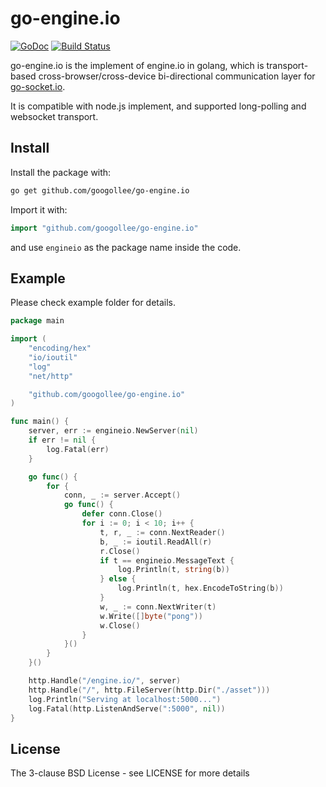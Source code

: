 # go-engine.io

[![GoDoc](http://godoc.org/github.com/googollee/go-engine.io?status.svg)](http://godoc.org/github.com/googollee/go-engine.io) [![Build Status](https://travis-ci.org/googollee/go-engine.io.svg)](https://travis-ci.org/googollee/go-engine.io)

go-engine.io is the implement of engine.io in golang, which is transport-based cross-browser/cross-device bi-directional communication layer for [go-socket.io](https://github.com/googollee/go-socket.io).

It is compatible with node.js implement, and supported long-polling and websocket transport.

## Install

Install the package with:

```bash
go get github.com/googollee/go-engine.io
```

Import it with:

```go
import "github.com/googollee/go-engine.io"
```

and use `engineio` as the package name inside the code.

## Example

Please check example folder for details.

```go
package main

import (
	"encoding/hex"
	"io/ioutil"
	"log"
	"net/http"

	"github.com/googollee/go-engine.io"
)

func main() {
	server, err := engineio.NewServer(nil)
	if err != nil {
		log.Fatal(err)
	}

	go func() {
		for {
			conn, _ := server.Accept()
			go func() {
				defer conn.Close()
				for i := 0; i < 10; i++ {
					t, r, _ := conn.NextReader()
					b, _ := ioutil.ReadAll(r)
					r.Close()
					if t == engineio.MessageText {
						log.Println(t, string(b))
					} else {
						log.Println(t, hex.EncodeToString(b))
					}
					w, _ := conn.NextWriter(t)
					w.Write([]byte("pong"))
					w.Close()
				}
			}()
		}
	}()

	http.Handle("/engine.io/", server)
	http.Handle("/", http.FileServer(http.Dir("./asset")))
	log.Println("Serving at localhost:5000...")
	log.Fatal(http.ListenAndServe(":5000", nil))
}
```

## License

The 3-clause BSD License  - see LICENSE for more details